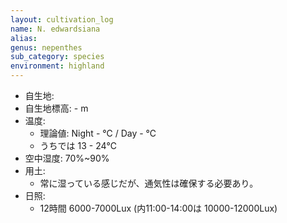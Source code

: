 ```yaml
---
layout: cultivation_log
name: N. edwardsiana
alias:
genus: nepenthes
sub_category: species
environment: highland
---
```

- 自生地: 
- 自生地標高: - m
- 温度:
  - 理論値: Night  - ℃ / Day  - ℃
  - うちでは 13 - 24℃
- 空中湿度: 70%~90%
- 用土:
  - 常に湿っている感じだが、通気性は確保する必要あり。
- 日照:
  - 12時間 6000-7000Lux (内11:00-14:00は 10000-12000Lux)